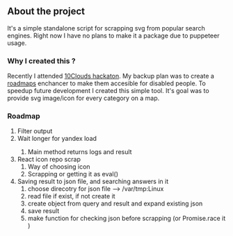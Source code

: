 ## About the project

It's a simple standalone script for scrapping svg from popular search engines. Right now I have no plans to make it a package due to puppeteer usage.

### Why I created this ?

Recently I attended [10Clouds hackaton](https://10clouds.com/blog/codeability-hackathon-projects). My backup plan was to create a [roadmaps](https://github.com/orsanawwad/awesome-roadmaps) enchancer to make them accesible for disabled people. To speedup future development I created this simple tool. It's goal was to provide svg image/icon for every category on a map.

### Roadmap

1.  Filter output <done>
2.  Wait longer for yandex load <done>
    1. Main method returns logs and result <done>
3.  React icon repo scrap
    1. Way of choosing icon
    2. Scrapping or getting it as eval()
4.  Saving result to json file, and searching answers in it
    1. choose direcotry for json file --> /var/tmp:Linux
    2. read file if exist, if not create it
    3. create object from query and result and expand existing json
    4. save result
    5. make function for checking json before scrapping (or Promise.race it )
